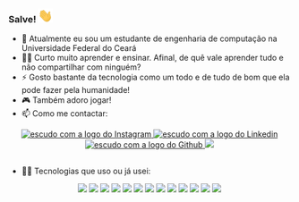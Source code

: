 ### Salve! <img src="https://raw.githubusercontent.com/ABSphreak/ABSphreak/master/gifs/Hi.gif" height=25px/>

<!--
**VicMatteus/VicMatteus** is a ✨ _special_ ✨ repository because its `README.md` (this file) appears on your GitHub profile.
Here are some ideas to get you started:
- 🔭 I’m currently working on ...
- 🌱 I’m currently learning ...
- 👯 I’m looking to collaborate on ...
- 🤔 I’m looking for help with ...
- 💬 Ask me about ...
- 📫 How to reach me: ...
- 😄 Pronouns: ...
- ⚡ Fun fact: ...
-->

- 🌱 Atualmente eu sou um estudante de engenharia de computação na Universidade Federal do Ceará
- 👨‍🏫 Curto muito aprender e ensinar. Afinal, de quê vale aprender tudo e não compartilhar com ninguém?
- ⚡ Gosto bastante da tecnologia como um todo e de tudo de bom que ela pode fazer pela humanidade!
- 🎮 Também adoro jogar!
- 📫 Como me contactar: 
<div align="center" width="100%">
  <a href="https://www.instagram.com/v.matteu/"> 
    <img src = "https://img.shields.io/badge/Instagram-E4405F?style=for-the-badge&logo=instagram&logoColor=white" alt="escudo com a logo do Instagram" height="40em">
  </a>
  <a href="http://www.linkedin.com/in/vitor-mateus-computer-engineering-stdt"> 
    <img src = "https://img.shields.io/badge/LinkedIn-0077B5?style=for-the-badge&logo=linkedin&logoColor=white" alt="escudo com a logo do Linkedin" height="40">
  </a>
  <a href="https://github.com/VicMatteus"> 
    <img src = "https://img.shields.io/badge/GitHub-100000?style=for-the-badge&logo=github&logoColor=white" alt="escudo com a logo do Github" height="40m">
  </a>
  <a href="https://steamcommunity.com/profiles/76561198153442683/"> 
    <img src = "https://img.shields.io/badge/Steam-000000?style=for-the-badge&logo=steam&logoColor=white" height="40m">
  </a>
</div>

##

<!--

<div  align="center" width="100%">
  <img src="https://github-readme-stats.vercel.app/api?username=VicMatteus&theme=tokyonight" height="175em"/>
  <img src="https://github-readme-stats.vercel.app/api/top-langs/?username=VicMatteus&theme=tokyonight&layout=compact&hide=css,c,makefile" height="175em"/>
<!--Ocultei o CSS pois era discrepante devido ao Bootstrap. Apenas um repo com o btstrap pegava cerca de 90% das linguagens mais usadas, mas isso acaba ocultando o C tbm.--
</div>

-->

##


 - 👨‍💻 Tecnologias que uso ou já usei:
<section align="center">
<!-- tecnologias que conheço -->

<!-- WEB -->
  <img src="https://cdn.jsdelivr.net/gh/devicons/devicon/icons/html5/html5-original.svg" width="6%"/>

  <img src="https://cdn.jsdelivr.net/gh/devicons/devicon/icons/css3/css3-original.svg" width="6%"/>
  
  <img src="https://cdn.jsdelivr.net/gh/devicons/devicon/icons/javascript/javascript-original.svg" width="6%"/>
                                                                                                   
  <img src="https://cdn.jsdelivr.net/gh/devicons/devicon/icons/bootstrap/bootstrap-plain-wordmark.svg" width="6%" />                                                                                                                                          
<!--Sistemas-->
  <img src="https://cdn.jsdelivr.net/gh/devicons/devicon/icons/c/c-original.svg" width="6%"/>

  <img src="https://cdn.jsdelivr.net/gh/devicons/devicon/icons/embeddedc/embeddedc-original.svg" width="6%"/>

  <img src="https://cdn.jsdelivr.net/gh/devicons/devicon/icons/java/java-original.svg" width="6%"/>
                                                                                                   
  <img src="https://grpc.io/img/logos/grpc-icon-color.png" width="10%"/>

  <img src="https://cdn.jsdelivr.net/gh/devicons/devicon/icons/python/python-original-wordmark.svg" width="6%"/>
  
  <img src="https://cdn.jsdelivr.net/gh/devicons/devicon/icons/jupyter/jupyter-original-wordmark.svg" width="6%"/>

<!-- GIT -->
  <img src="https://cdn.jsdelivr.net/gh/devicons/devicon/icons/git/git-original.svg" width="6%"/>

  <img src="https://cdn.icon-icons.com/icons2/2351/PNG/512/logo_github_icon_143196.png" width="6%"/>
                                                                                                  
<!-- TESTES -->
  <img src="https://cdn.jsdelivr.net/gh/devicons/devicon/icons/jira/jira-original.svg" width="6%"/>

</section>




